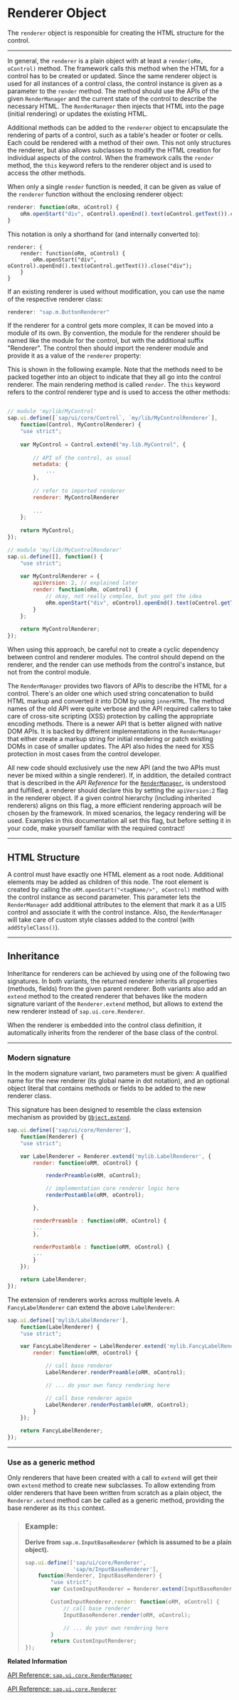 <!-- loioc9ab34570cc14ea5ab72a6d1a4a03e3f -->

# Renderer Object

The `renderer` object is responsible for creating the HTML structure for the control.

***

In general, the `renderer` is a plain object with at least a `render(oRm, oControl)` method. The framework calls this method when the HTML for a control has to be created or updated. Since the same renderer object is used for all instances of a control class, the control instance is given as a parameter to the `render` method. The method should use the APIs of the given `RenderManager` and the current state of the control to describe the necessary HTML. The `RenderManager` then injects that HTML into the page \(initial rendering\) or updates the existing HTML.

Additional methods can be added to the `renderer` object to encapsulate the rendering of parts of a control, such as a table's header or footer or cells. Each could be rendered with a method of their own. This not only structures the renderer, but also allows subclasses to modify the HTML creation for individual aspects of the control. When the framework calls the `render` method, the `this` keyword refers to the renderer object and is used to access the other methods.

When only a single `render` function is needed, it can be given as value of the `renderer` function without the enclosing renderer object:

```js
renderer: function(oRm, oControl) {
    oRm.openStart("div", oControl).openEnd().text(oControl.getText()).close("div");
}
```

This notation is only a shorthand for \(and internally converted to\):

```
renderer: {
    render: function(oRm, oControl) {
        oRm.openStart("div", oControl).openEnd().text(oControl.getText()).close("div");
    }
}
```

If an existing renderer is used without modification, you can use the name of the respective renderer class:

```js
renderer: "sap.m.ButtonRenderer"
```

If the renderer for a control gets more complex, it can be moved into a module of its own. By convention, the module for the renderer should be named like the module for the control, but with the additional suffix "Renderer". The control then should import the renderer module and provide it as a value of the `renderer` property:

This is shown in the following example. Note that the methods need to be packed together into an object to indicate that they all go into the control renderer. The main rendering method is called `render`. The `this` keyword refers to the control renderer type and is used to access the other methods:

```js

// module 'my/lib/MyControl'
sap.ui.define([`sap/ui/core/Control`, `my/lib/MyControlRenderer`],
    function(Control, MyControlRenderer) {
    "use strict";
   
    var MyControl = Control.extend("my.lib.MyControl", {
        
        // API of the control, as usual
        metadata: {
            ...
        },
        
        // refer to imported renderer
        renderer: MyControlRenderer
        
        ...
    };
    
    return MyControl;
});
```

```js
// module 'my/lib/MyControlRenderer'
sap.ui.define([], function() {
    "use strict";
   
    var MyControlRenderer = {
        apiVersion: 2, // explained later
        render: function(oRm, oControl) {
            // okay, not really complex, but you get the idea
            oRm.openStart("div", oControl).openEnd().text(oControl.getText()).close("div");
        }
    };
    
    return MyControlRenderer;
});
```

When using this approach, be careful not to create a cyclic dependency between control and renderer modules. The control should depend on the renderer, and the render can use methods from the control's instance, but not from the control module.

The `RenderManager` provides two flavors of APIs to describe the HTML for a control. There's an older one which used string concatenation to build HTML markup and converted it into DOM by using `innerHTML`. The method names of the old API were quite verbose and the API required callers to take care of cross-site scripting \(XSS\) protection by calling the appropriate encoding methods. There is a newer API that is better aligned with native DOM APIs. It is backed by different implementations in the `RenderManager` that either create a markup string for initial rendering or patch existing DOMs in case of smaller updates. The API also hides the need for XSS protection in most cases from the control developer.

All new code should exclusively use the new API \(and the two APIs must never be mixed within a single renderer\). If, in addition, the detailed contract that is described in the *API Reference* for the [`RenderManager`](https://ui5.sap.com/#/api/sap.ui.core.RenderManager), is understood and fulfilled, a renderer should declare this by setting the `apiVersion:2` flag in the renderer object. If a given control hierarchy \(including inherited renderers\) aligns on this flag, a more efficient rendering approach will be chosen by the framework. In mixed scenarios, the legacy rendering will be used. Examples in this documentation all set this flag, but before setting it in your code, make yourself familiar with the required contract!

***

<a name="loioc9ab34570cc14ea5ab72a6d1a4a03e3f__section_qjd_j3p_xkb"/>

## HTML Structure

A control must have exactly one HTML element as a root node. Additional elements may be added as children of this node. The root element is created by calling the `oRM.openStart("<tagName/>", oControl)` method with the control instance as second parameter. This parameter lets the `RenderManager` add additional attributes to the element that mark it as a UI5 control and associate it with the control instance. Also, the `RenderManager` will take care of custom style classes added to the control \(with `addStyleClass()`\).

***

<a name="loioc9ab34570cc14ea5ab72a6d1a4a03e3f__section_fbf_p3p_xkb"/>

## Inheritance

Inheritance for renderers can be achieved by using one of the following two signatures. In both variants, the returned renderer inherits all properties \(methods, fields\) from the given parent renderer. Both variants also add an `extend` method to the created renderer that behaves like the modern signature variant of the `Renderer.extend` method, but allows to extend the new renderer instead of `sap.ui.core.Renderer`.

When the renderer is embedded into the control class definition, it automatically inherits from the renderer of the base class of the control.

***

### Modern signature

In the modern signature variant, two parameters must be given: A qualified name for the new renderer \(its global name in dot notation\), and an optional object literal that contains methods or fields to be added to the new renderer class.

This signature has been designed to resemble the class extension mechanism as provided by [`Object.extend`](https://ui5.sap.com/#/api/sap.ui.base.Object%23methods/sap.ui.base.Object.extend).

```js
sap.ui.define(['sap/ui/core/Renderer'],
    function(Renderer) {
    "use strict";

    var LabelRenderer = Renderer.extend('mylib.LabelRenderer', {
        render: function(oRM, oControl) {

            renderPreamble(oRM, oControl);

            // implementation core renderer logic here
            renderPostamble(oRM, oControl);

        },

        renderPreamble : function(oRM, oControl) {
        ...
        },

        renderPostamble : function(oRM, oControl) {
        ...
        }
    });

    return LabelRenderer;
});
```

The extension of renderers works across multiple levels. A `FancyLabelRenderer` can extend the above `LabelRenderer`:

```js
sap.ui.define(['mylib/LabelRenderer'],
    function(LabelRenderer) {
    "use strict";

    var FancyLabelRenderer = LabelRenderer.extend('mylib.FancyLabelRenderer', {
        render: function(oRM, oControl) {

            // call base renderer
            LabelRenderer.renderPreamble(oRM, oControl);

            // ... do your own fancy rendering here

            // call base renderer again
            LabelRenderer.renderPostamble(oRM, oControl);
        }
    });

    return FancyLabelRenderer;
});
```

***

### Use as a generic method

Only renderers that have been created with a call to `extend` will get their own `extend` method to create new subclasses. To allow extending from older renderers that have been written from scratch as a plain object, the `Renderer.extend` method can be called as a generic method, providing the base renderer as its `this` context.

> ### Example:  
> **Derive from `sap.m.InputBaseRenderer` \(which is assumed to be a plain object\).**
> 
> ```js
> sap.ui.define(['sap/ui/core/Renderer', 
>                'sap/m/InputBaseRenderer'],
>     function(Renderer, InputBaseRenderer) {
>         "use strict";
>         var CustomInputRenderer = Renderer.extend(InputBaseRenderer);
> 
>         CustomInputRenderer.render: function(oRM, oControl) {
>             // call base renderer
>             InputBaseRenderer.render(oRM, oControl);
> 
>             // ... do your own rendering here
>         }
>         return CustomInputRenderer;
> });
> ```

**Related Information**  


[API Reference: `sap.ui.core.RenderManager`](https://ui5.sap.com/#/api/sap.ui.core.RenderManager)

[API Reference: `sap.ui.core.Renderer`](https://ui5.sap.com/#/api/sap.ui.core.Renderer)

